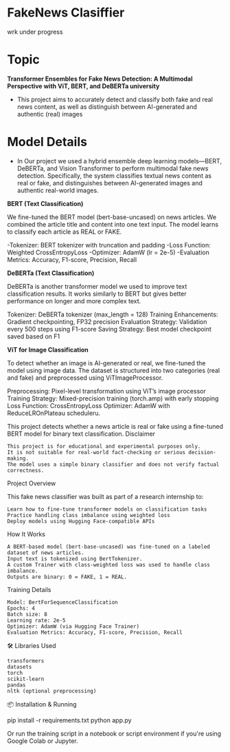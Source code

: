 # FakeNews Clasiffier
wrk under progress

# Topic #
**Transformer Ensembles for Fake News Detection: A Multimodal Perspective with ViT, BERT, and DeBERTa
university**

- This project aims to accurately detect and classify both fake and real news content, as well as distinguish between AI-generated and authentic (real) images

# Model Details #
- In Our project we used  a hybrid ensemble deep learning models—BERT, DeBERTa, and Vision Transformer to perform multimodal fake news detection. Specifically, the system classifies textual news content as real or fake, and distinguishes between AI-generated images and authentic real-world images.

**BERT (Text Classification)**

We fine-tuned the BERT model (bert-base-uncased) on news articles. We combined the article title and content into one text input. The model learns to classify each article as REAL or FAKE.

-Tokenizer: BERT tokenizer with truncation and padding
-Loss Function: Weighted CrossEntropyLoss
-Optimizer: AdamW (lr = 2e-5)
-Evaluation Metrics: Accuracy, F1-score, Precision, Recall

**DeBERTa (Text Classification)**

DeBERTa is another transformer model we used to improve text classification results. It works similarly to BERT but gives better performance on longer and more complex text.

Tokenizer: DeBERTa tokenizer (max_length = 128)
Training Enhancements: Gradient checkpointing, FP32 precision
Evaluation Strategy: Validation every 500 steps using F1-score
Saving Strategy: Best model checkpoint saved based on F1

**ViT for Image Classification**

To detect whether an image is AI-generated or real, we fine-tuned the model using image data. The dataset is structured into two categories (real and fake) and preprocessed using ViTImageProcessor.

 Preprocessing: Pixel-level transformation using ViT’s image processor
 Training Strategy: Mixed-precision training (torch.amp) with early stopping
 Loss Function: CrossEntropyLoss
 Optimizer: AdamW with ReduceLROnPlateau scheduleru.



This project detects whether a news article is real or fake using a fine-tuned BERT model for binary text classification.
Disclaimer

    This project is for educational and experimental purposes only.
    It is not suitable for real-world fact-checking or serious decision-making.
    The model uses a simple binary classifier and does not verify factual correctness.

Project Overview

This fake news classifier was built as part of a research internship to:

    Learn how to fine-tune transformer models on classification tasks
    Practice handling class imbalance using weighted loss
    Deploy models using Hugging Face-compatible APIs

How It Works

    A BERT-based model (bert-base-uncased) was fine-tuned on a labeled dataset of news articles.
    Input text is tokenized using BertTokenizer.
    A custom Trainer with class-weighted loss was used to handle class imbalance.
    Outputs are binary: 0 = FAKE, 1 = REAL.

Training Details

    Model: BertForSequenceClassification
    Epochs: 4
    Batch size: 8
    Learning rate: 2e-5
    Optimizer: AdamW (via Hugging Face Trainer)
    Evaluation Metrics: Accuracy, F1-score, Precision, Recall

🛠 Libraries Used

    transformers
    datasets
    torch
    scikit-learn
    pandas
    nltk (optional preprocessing)

📦 Installation & Running

pip install -r requirements.txt
python app.py

Or run the training script in a notebook or script environment if you're using Google Colab or Jupyter.

